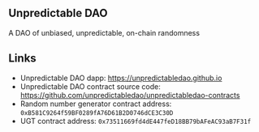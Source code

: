 ## Unpredictable DAO

A DAO of unbiased, unpredictable, on-chain randomness


## Links

* Unpredictable DAO dapp: https://unpredictabledao.github.io
* Unpredictable DAO contract source code: https://github.com/unpredictabledao/unpredictabledao-contracts
* Random number generator contract address: `0xB581C9264f59BF0289fA76D61B2D0746dCE3C30D`
* UGT contract address: `0x73511669fd4dE447feD18BB79bAFeAC93aB7F31f`
